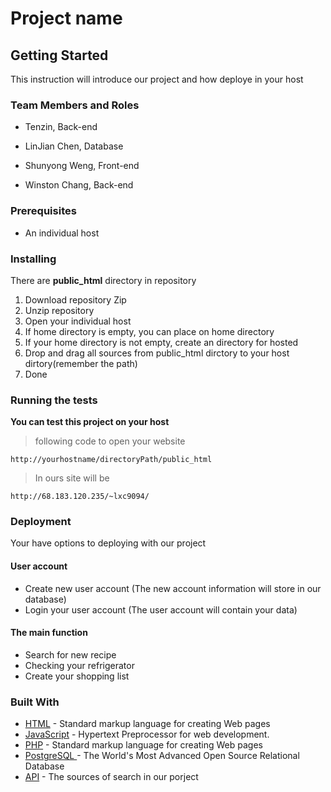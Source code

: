 # Project name
## Getting Started
This instruction will introduce our project and how deploye in your host

### Team Members and Roles
- Tenzin, Back-end

- LinJian Chen, Database

- Shunyong Weng, Front-end

- Winston Chang, Back-end

### Prerequisites
- An individual host

### Installing
There are __public_html__ directory in repository

1. Download repository Zip
2. Unzip repository
3. Open your individual host
4. If home directory is empty, you can place on home directory
5. If your home directory is not empty, create an directory for hosted
6. Drop and drag all sources from public_html dirctory to your host dirtory(remember the path)
7. Done

### Running the tests
__You can test this project on your host__ 
> following code to open your website
```
http://yourhostname/directoryPath/public_html
```
> In ours site will be

```
http://68.183.120.235/~lxc9094/
```

### Deployment
Your have options to deploying with our project
#### User account
- Create new user account (The new account information will store in our database)
- Login your user account (The user account will contain your data)
#### The main function
- Search for new recipe
- Checking your refrigerator
- Create your shopping list

### Built With
* [HTML](https://www.w3schools.com/html/html_intro.asp) - Standard markup language for creating Web pages
* [JavaScript](https://www.w3schools.com/js/) - Hypertext Preprocessor for web development.
* [PHP](https://en.wikipedia.org/wiki/PHP) - Standard markup language for creating Web pages
* [PostgreSQL ](https://www.postgresql.org/) - The World's Most Advanced Open Source Relational Database
* [API]() - The sources of search in our porject



